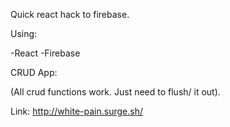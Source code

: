 Quick react hack to firebase.

Using: 

-React
-Firebase

CRUD App:

(All crud functions work. Just need to flush/ it out).

Link:
http://white-pain.surge.sh/
